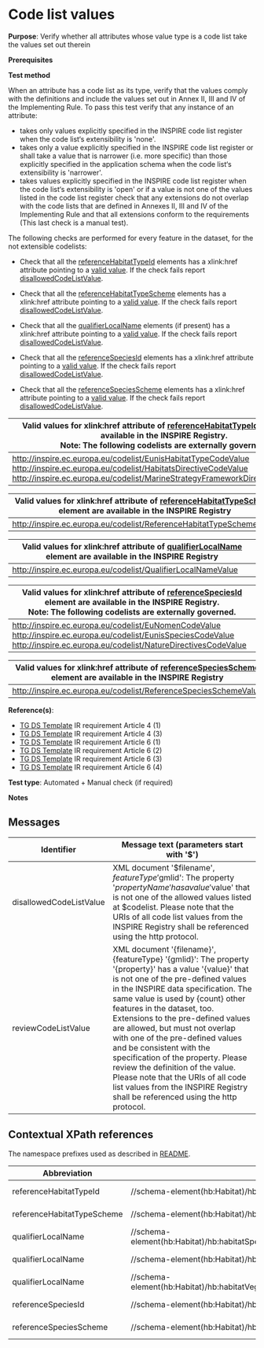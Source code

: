 # Code list values

**Purpose**: Verify whether all attributes whose value type is a code list take the values set out therein

**Prerequisites**

**Test method**

When an attribute has a code list as its type, verify that the values comply with the definitions and include the values set out in Annex II, III and IV of the Implementing Rule. To pass this test verify that any instance of an attribute:

* takes only values explicitly specified in the INSPIRE code list register when the code list‘s extensibility is 'none'.
* takes only a value explicitly specified in the INSPIRE code list register or shall take a value that is narrower (i.e. more specific) than those explicitly specified in the application schema when the code list‘s extensibility is 'narrower'.
* takes values explicitly specified in the INSPIRE code list register when the code list‘s extensibility is 'open' or if a value is not one of the values listed in the code list register check that any extensions do not overlap with the code lists that are defined in Annexes II, III and IV of the Implementing Rule and that all extensions conform to the requirements (This last check is a manual test).

The following checks are performed for every feature in the dataset, for the not extensible codelists:

* Check that all the [referenceHabitatTypeId](#referenceHabitatTypeId) elements has a xlink:href attribute pointing to a [valid value](#validValue1). If the check fails report [disallowedCodeListValue](#disallowedCodeListValue).

* Check that all the [referenceHabitatTypeScheme](#referenceHabitatTypeScheme) elements has a xlink:href attribute pointing to a [valid value](#validValue2). If the check fails report [disallowedCodeListValue](#disallowedCodeListValue).

* Check that all the [qualifierLocalName](#qualifierLocalName) elements (if present) has a xlink:href attribute pointing to a [valid value](#validValue3). If the check fails report [disallowedCodeListValue](#disallowedCodeListValue).

* Check that all the [referenceSpeciesId](#referenceSpeciesId) elements has a xlink:href attribute pointing to a [valid value](#validValue4). If the check fails report [disallowedCodeListValue](#disallowedCodeListValue).

* Check that all the [referenceSpeciesScheme](#referenceSpeciesScheme) elements has a xlink:href attribute pointing to a [valid value](#validValue5). If the check fails report [disallowedCodeListValue](#disallowedCodeListValue).


| <a name="validValue1"></a> Valid values for xlink:href attribute of [referenceHabitatTypeId](#referenceHabitatTypeId) element are available in the INSPIRE Registry. <br> Note: The following codelists are externally governed.| 
| ---- | 
| http://inspire.ec.europa.eu/codelist/EunisHabitatTypeCodeValue <br> http://inspire.ec.europa.eu/codelist/HabitatsDirectiveCodeValue <br> http://inspire.ec.europa.eu/codelist/MarineStrategyFrameworkDirectiveCodeValue |

| <a name="validValue2"></a> Valid values for xlink:href attribute of [referenceHabitatTypeScheme](#referenceHabitatTypeScheme) element are available in the INSPIRE Registry| 
| ---- | 
| http://inspire.ec.europa.eu/codelist/ReferenceHabitatTypeSchemeValue | 

| <a name="validValue3"></a> Valid values for xlink:href attribute of [qualifierLocalName](#qualifierLocalName) element are available in the INSPIRE Registry| 
| ---- | 
| http://inspire.ec.europa.eu/codelist/QualifierLocalNameValue | 

| <a name="validValue4"></a> Valid values for xlink:href attribute of [referenceSpeciesId](#referenceSpeciesId) element are available in the INSPIRE Registry. <br> Note: The following codelists are externally governed.| 
| ---- | 
| http://inspire.ec.europa.eu/codelist/EuNomenCodeValue <br> http://inspire.ec.europa.eu/codelist/EunisSpeciesCodeValue <br> http://inspire.ec.europa.eu/codelist/NatureDirectivesCodeValue |

| <a name="validValue5"></a> Valid values for xlink:href attribute of [referenceSpeciesScheme](#referenceSpeciesScheme) element are available in the INSPIRE Registry| 
| ---- | 
| http://inspire.ec.europa.eu/codelist/ReferenceSpeciesSchemeValue | 


**Reference(s)**: 

* [TG DS Template](./README.md#ref_TG_DS_tmpl) IR requirement Article 4 (1)
* [TG DS Template](./README.md#ref_TG_DS_tmpl) IR requirement Article 4 (3)
* [TG DS Template](./README.md#ref_TG_DS_tmpl) IR requirement Article 6 (1)
* [TG DS Template](./README.md#ref_TG_DS_tmpl) IR requirement Article 6 (2)
* [TG DS Template](./README.md#ref_TG_DS_tmpl) IR requirement Article 6 (3)
* [TG DS Template](./README.md#ref_TG_DS_tmpl) IR requirement Article 6 (4)

**Test type**: Automated + Manual check (if required)

**Notes**

## Messages

Identifier  |  Message text (parameters start with '$')
---------------------------------------------------------- | -------------------------------------------------------------------------
disallowedCodeListValue <a name="disallowedCodeListValue"/> | XML document '$filename', $featureType '$gmlid': The property '$propertyName' has a value '$value' that is not one of the allowed values listed at $codelist. Please note that the URIs of all code list values from the INSPIRE Registry shall be referenced using the http protocol. 
reviewCodeListValue <a name="reviewCodeListValue"/> | XML document '{filename}', {featureType} '{gmlid}': The property '{property}' has a value '{value}' that is not one of the pre-defined values in the INSPIRE data specification. The same value is used by {count} other features in the dataset, too. Extensions to the pre-defined values are allowed, but must not overlap with one of the pre-defined values and be consistent with the specification of the property. Please review the definition of the value. Please note that the URIs of all code list values from the INSPIRE Registry shall be referenced using the http protocol. 

## Contextual XPath references

The namespace prefixes used as described in [README](./README.md#namespaces).

Abbreviation                                               |  XPath expression				|Multiplicity       |Voidable
---------------------------------------------------------- | -------------------------------|-------------------|---------
referenceHabitatTypeId <a name="referenceHabitatTypeId"></a> | //schema-element(hb:Habitat)/hb:HabitatTypeCoverType/hb:referenceHabitatTypeId/@xlink:href | 1 (1..* for the parent) | No
referenceHabitatTypeScheme <a name="referenceHabitatTypeScheme"></a> | //schema-element(hb:Habitat)/hb:HabitatTypeCoverType/hb:referenceHabitatTypeScheme/@xlink:href | 1 (1..* for the parent) | No
qualifierLocalName <a name ="qualifierLocalName"></a> | //schema-element(hb:Habitat)/hb:habitatSpecies/hb:HabitatSpeciesType/hb:localSpeciesName/hb:LocalNameType/hb:qualifierLocalName/@xlink:href | 1 (0..\* for the parent) | Yes
qualifierLocalName <a name ="qualifierLocalName"></a> | //schema-element(hb:Habitat)/hb:habitat/hb:HabitatTypeCoverType/hb:localHabitatName/hb:LocalNameType/hb:qualifierLocalName/@xlink:href | 1 (0..1 for the parent) | Yes
qualifierLocalName <a name ="qualifierLocalName"></a> | //schema-element(hb:Habitat)/hb:habitatVegetation/hb:HabitatVegetationType/hb:localVegetationName/hb:LocalNameType/hb:qualifierLocalName/@xlink:href | 1 (0..\* for the parent) | Yes
referenceSpeciesId <a name="referenceSpeciesId"></a>  | //schema-element(hb:Habitat)/hb:habitatSpecies/hb:HabitatSpeciesType/hb:referenceSpeciesId/@xlink:href | 1 (0..\* for the parent) | No
referenceSpeciesScheme <a name="referenceSpeciesScheme"></a> | //schema-element(hb:Habitat)/hb:habitatSpecies/hb:HabitatSpeciesType/hb:referenceSpeciesScheme/@xlink:href | 1 (0..\* for the parent) | No
